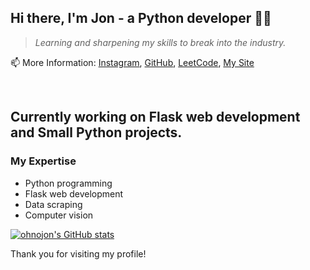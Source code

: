 ## Hi there, I'm Jon - a Python developer 👨‍💻
> *Learning and sharpening my skills to break into the industry.*


📫 More Information: [Instagram](https://www.instagram.com/oh.no.jon), [GitHub](https://github.com/ohnojon), [LeetCode](https://leetcode.com/ohnojon/), [My Site](https://jon-kirk.com)

<br>

## **Currently working on Flask web development and Small Python projects.**

### My Expertise

- Python programming
- Flask web development
- Data scraping
- Computer vision


[![ohnojon's GitHub stats](https://github-readme-stats.vercel.app/api?username=ohnojon&show_icons=true&theme=radical)](https://github.com/ohnojon)

Thank you for visiting my profile!
<!---
ohnojon/ohnojon is a ✨ special ✨ repository because its `README.md` (this file) appears on your GitHub profile.
You can click the Preview link to take a look at your changes.
--->
